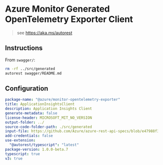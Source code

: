 # Azure Monitor Generated OpenTelemetry Exporter Client

> see https://aka.ms/autorest

## Instructions

From `swagger/`:

```zsh
rm -rf ../src/generated
autorest swagger/README.md
```

## Configuration

```yaml
package-name: "@azure/monitor-opentelemetry-exporter"
title: ApplicationInsightsClient
description: Application Insights Client
generate-metadata: false
license-header: MICROSOFT_MIT_NO_VERSION
output-folder: ../
source-code-folder-path: ./src/generated
input-file: https://github.com/Azure/azure-rest-api-specs/blob/e47988f3ccaa90681f11cce59c25c638ff305692/specification/applicationinsights/data-plane/Monitor.Exporters/preview/2020-09-15_Preview/swagger.json
add-credentials: false
use-extension:
  "@autorest/typescript": "latest"
package-version: 1.0.0-beta.7
typescript: true
v3: true
```
